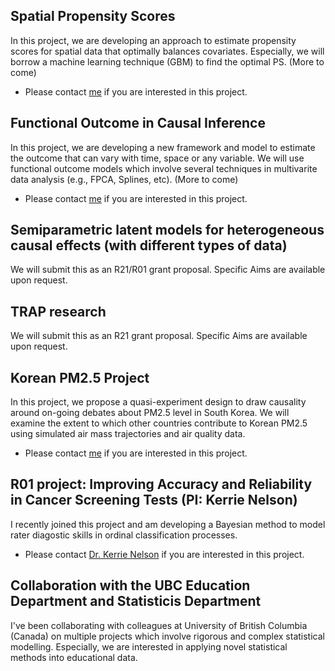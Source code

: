 ## Spatial Propensity Scores

In this project, we are developing an approach to estimate propensity scores for spatial data that optimally balances covariates. Especially, we will borrow a machine learning technique (GBM) to find the optimal PS. (More to come)
* Please contact <a href="mailto:chanmink@bu.edu">me</a> if you are interested in this project.

## Functional Outcome in Causal Inference

In this project, we are developing a new framework and model to estimate the outcome that can vary with time, space or any variable. We will use functional outcome models which involve several techniques in multivarite data analysis (e.g., FPCA, Splines, etc). (More to come)
* Please contact <a href="mailto:chanmink@bu.edu">me</a> if you are interested in this project.

## Semiparametric latent models for heterogeneous causal effects (with different types of data)

We will submit this as an R21/R01 grant proposal. Specific Aims are available upon request.

## TRAP research

We will submit this as an R21 grant proposal. Specific Aims are available upon request.


## Korean PM2.5 Project

In this project, we propose a quasi-experiment design to draw causality around on-going debates about PM2.5 level in South Korea. We will examine the extent to which other countries contribute to Korean PM2.5 using simulated air mass trajectories and air quality data.

* Please contact <a href="mailto:chanmink@bu.edu">me</a> if you are interested in this project.

## R01 project: Improving Accuracy and Reliability in Cancer Screening Tests (PI: Kerrie Nelson)

I recently joined this project and am developing a Bayesian method to model rater diagostic skills in ordinal classification processes.

* Please contact <a href="mailto:kerrie@bu.edu">Dr. Kerrie Nelson</a> if you are interested in this project.

## Collaboration with the UBC Education Department and Statisticis Department

I've been collaborating with colleagues at University of British Columbia (Canada) on multiple projects which involve rigorous and complex statistical modelling. Especially, we are interested in applying novel statistical methods into educational data.




